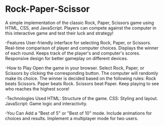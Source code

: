 # Rock-Paper-Scissor

A simple implementation of the classic Rock, Paper, Scissors game using HTML, CSS, and JavaScript. Players can compete against the computer in this interactive game and test their luck and strategy!

-Features
User-friendly interface for selecting Rock, Paper, or Scissors.
Real-time comparison of player and computer choices.
Displays the winner of each round.
Keeps track of the player's and computer's scores.
Responsive design for better gameplay on different devices.

-How to Play
Open the game in your browser.
Select Rock, Paper, or Scissors by clicking the corresponding button.
The computer will randomly make its choice.
The winner is decided based on the following rules:
Rock beats Scissors.
Paper beats Rock.
Scissors beat Paper.
Keep playing to see who reaches the highest score!

-Technologies Used
HTML: Structure of the game.
CSS: Styling and layout.
JavaScript: Game logic and interactivity.

-You Can
Add a "Best of 5" or "Best of 10" mode.
Include animations for choices and results.
Implement a multiplayer mode for two users.
